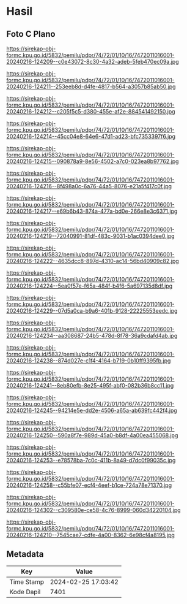 # Hasil

## Foto C Plano

https://sirekap-obj-formc.kpu.go.id/5832/pemilu/pdpr/74/72/01/10/16/7472011016001-20240216-124209--c0e43072-8c30-4a32-adeb-5feb470ec09a.jpg

https://sirekap-obj-formc.kpu.go.id/5832/pemilu/pdpr/74/72/01/10/16/7472011016001-20240216-124211--253eeb8d-d4fe-4817-b564-a3057b85ab50.jpg

https://sirekap-obj-formc.kpu.go.id/5832/pemilu/pdpr/74/72/01/10/16/7472011016001-20240216-124212--c205f5c5-d380-455e-af2e-884541492150.jpg

https://sirekap-obj-formc.kpu.go.id/5832/pemilu/pdpr/74/72/01/10/16/7472011016001-20240216-124214--45cc04e8-64e6-47d1-ad23-bfc7353397f6.jpg

https://sirekap-obj-formc.kpu.go.id/5832/pemilu/pdpr/74/72/01/10/16/7472011016001-20240216-124215--090878a9-8e56-4502-a7c0-023ea8b97762.jpg

https://sirekap-obj-formc.kpu.go.id/5832/pemilu/pdpr/74/72/01/10/16/7472011016001-20240216-124216--8f498a0c-6a76-44a5-8076-e21a5f417c0f.jpg

https://sirekap-obj-formc.kpu.go.id/5832/pemilu/pdpr/74/72/01/10/16/7472011016001-20240216-124217--e69b6b43-874a-477a-bd0e-266e8e3c6371.jpg

https://sirekap-obj-formc.kpu.go.id/5832/pemilu/pdpr/74/72/01/10/16/7472011016001-20240216-124219--72040991-81df-483c-9031-b1ac0394dee0.jpg

https://sirekap-obj-formc.kpu.go.id/5832/pemilu/pdpr/74/72/01/10/16/7472011016001-20240216-124222--4635dcc8-897d-4310-ac14-56bd40909c82.jpg

https://sirekap-obj-formc.kpu.go.id/5832/pemilu/pdpr/74/72/01/10/16/7472011016001-20240216-124224--5ea0f57e-f65a-484f-b4f6-5a697135d8df.jpg

https://sirekap-obj-formc.kpu.go.id/5832/pemilu/pdpr/74/72/01/10/16/7472011016001-20240216-124229--07d5a0ca-b9a6-401b-9128-22225553eedc.jpg

https://sirekap-obj-formc.kpu.go.id/5832/pemilu/pdpr/74/72/01/10/16/7472011016001-20240216-124234--aa308687-24b5-478d-8f78-36a9cdafd4ab.jpg

https://sirekap-obj-formc.kpu.go.id/5832/pemilu/pdpr/74/72/01/10/16/7472011016001-20240216-124238--874d027e-c1f4-4164-b719-0b10ff9395fb.jpg

https://sirekap-obj-formc.kpu.go.id/5832/pemilu/pdpr/74/72/01/10/16/7472011016001-20240216-124241--8eb80efb-8e25-495f-abf0-082b36b8cc11.jpg

https://sirekap-obj-formc.kpu.go.id/5832/pemilu/pdpr/74/72/01/10/16/7472011016001-20240216-124245--94214e5e-dd2e-4506-a65a-ab639fc442f4.jpg

https://sirekap-obj-formc.kpu.go.id/5832/pemilu/pdpr/74/72/01/10/16/7472011016001-20240216-124250--590a8f7e-989d-45a0-b8df-4a00ea455068.jpg

https://sirekap-obj-formc.kpu.go.id/5832/pemilu/pdpr/74/72/01/10/16/7472011016001-20240216-124253--e78578ba-7c0c-411b-8a49-d7dc0f99035c.jpg

https://sirekap-obj-formc.kpu.go.id/5832/pemilu/pdpr/74/72/01/10/16/7472011016001-20240216-124258--c55bfe07-ecf4-4eef-b1ce-724a78e71370.jpg

https://sirekap-obj-formc.kpu.go.id/5832/pemilu/pdpr/74/72/01/10/16/7472011016001-20240216-124302--c309580e-ce58-4c76-8999-060d34220104.jpg

https://sirekap-obj-formc.kpu.go.id/5832/pemilu/pdpr/74/72/01/10/16/7472011016001-20240216-124210--7545cae7-cdfe-4a00-8362-6e98cf4a8195.jpg


## Metadata

| Key        | Value               |
| ---------- | ------------------- |
| Time Stamp | 2024-02-25 17:03:42 |
| Kode Dapil | 7401                |



